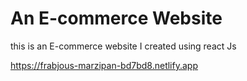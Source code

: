 # An E-commerce Website

this is an E-commerce website I created using react Js

https://frabjous-marzipan-bd7bd8.netlify.app
